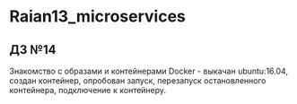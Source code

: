 # Raian13_microservices

## ДЗ №14

Знакомство с образами и контейнерами Docker - выкачан ubuntu:16.04, создан контейнер, опробован запуск, перезапуск остановленного контейнера, подключение к контейнеру.  
